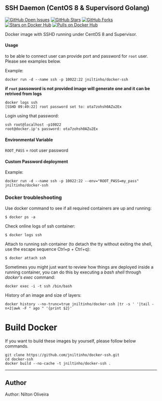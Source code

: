 ## SSH Daemon (CentOS 8 & Supervisord Golang)

[![GitHub Open Issues](https://img.shields.io/github/issues/jniltinho/docker-ssh.svg)](https://github.com/jniltinho/docker-ssh/issues)
[![GitHub Stars](https://img.shields.io/github/stars/jniltinho/docker-ssh.svg)](https://github.com/jniltinho/docker-ssh)
[![GitHub Forks](https://img.shields.io/github/forks/jniltinho/docker-ssh.svg)](https://github.com/jniltinho/docker-ssh)
[![Stars on Docker Hub](https://img.shields.io/docker/stars/jniltinho/docker-ssh.svg)](https://hub.docker.com/r/jniltinho/docker-ssh)
[![Pulls on Docker Hub](https://img.shields.io/docker/pulls/jniltinho/docker-ssh.svg)](https://hub.docker.com/r/jniltinho/docker-ssh)



Docker image with SSHD running under CentOS 8 and Supervisor.

#### Usage
to be able to connect user can provide port and password for `root` user. Please see examples below.

Example:

	docker run -d --name ssh -p 10022:22 jniltinho/docker-ssh

**if `root` passoword is not provided image will generate one and it can be retrived from logs**

    docker logs ssh
    [SSHD 09:49:22] root password set to: ota7zohsh0AZu2Ex

Login using that password:

    ssh root@localhost -p10022
    root@docker.ip's password: ota7zohsh0AZu2Ex

#### Environmental Variable

`ROOT_PASS` = root user password

#### Custom Password deployment

Example:

	docker run -d --name ssh -p 10022:22 --env="ROOT_PASS=my_pass" jniltinho/docker-ssh

### Docker troubleshooting


Use docker command to see if all required containers are up and running:

    $ docker ps -a

Check online logs of ssh container:

    $ docker logs ssh

Attach to running ssh container (to detach the tty without exiting the shell,
use the escape sequence Ctrl+p + Ctrl+q):

    $ docker attach ssh

Sometimes you might just want to review how things are deployed inside a running container, you can do this by executing a _bash shell_ through _docker's exec_ command:

    docker exec -i -t ssh /bin/bash

History of an image and size of layers:

    docker history --no-trunc=true jniltinho/docker-ssh |tr -s ' '|tail -n+2|awk -F " ago " '{print $2}'


# Build Docker

If you want to build these images by yourself, please follow below commands.

```
git clone https://github.com/jniltinho/docker-ssh.git
cd docker-ssh
docker build --no-cache -t jniltinho/docker-ssh .
```

---
## Author

Author: Nilton Oliveira

